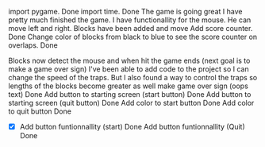 import pygame. Done
import time. Done
The game is going great I have pretty much finished the game. I have functionallity for the mouse. He can move left and right.
Blocks have been added and move
Add score counter. Done
Change color of blocks from black to blue to see the score counter on overlaps. Done

Blocks now detect the mouse and when hit the game ends (next goal is to make a game over sign)
I've been able to add code to the project so I can change the speed of the traps. But I also found a way to control the traps so lengths of the blocks become greater as well
make game over sign (oops text) Done
Add button to starting screen (start button) Done
Add button to starting screen (quit button) Done
Add color to start button Done
Add color to quit button Done
-[x] Add button funtionnallity (start) Done 
Add button funtionnallity (Quit) Done
